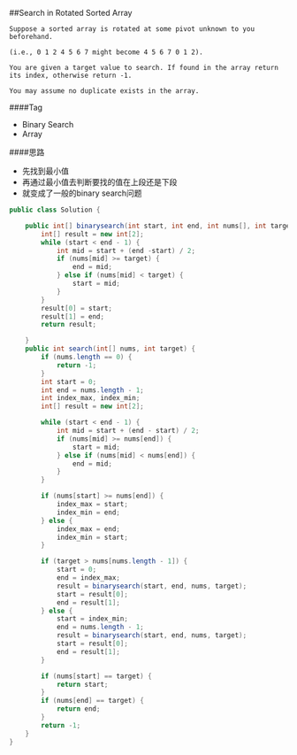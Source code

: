 ##Search in Rotated Sorted Array


	Suppose a sorted array is rotated at some pivot unknown to you beforehand.

	(i.e., 0 1 2 4 5 6 7 might become 4 5 6 7 0 1 2).

	You are given a target value to search. If found in the array return its index, otherwise return -1.

	You may assume no duplicate exists in the array.

####Tag
- Binary Search
- Array

####思路
- 先找到最小值
- 再通过最小值去判断要找的值在上段还是下段
- 就变成了一般的binary search问题


```java
public class Solution {

    public int[] binarysearch(int start, int end, int nums[], int target) {
        int[] result = new int[2];
        while (start < end - 1) {
            int mid = start + (end -start) / 2;
            if (nums[mid] >= target) {
                end = mid;
            } else if (nums[mid] < target) {
                start = mid;
            }
        }
        result[0] = start;
        result[1] = end;
        return result;

    }
    public int search(int[] nums, int target) {
        if (nums.length == 0) {
            return -1;
        }
        int start = 0;
        int end = nums.length - 1;
        int index_max, index_min;
        int[] result = new int[2];

        while (start < end - 1) {
            int mid = start + (end - start) / 2;
            if (nums[mid] >= nums[end]) {
                start = mid;
            } else if (nums[mid] < nums[end]) {
                end = mid;
            }
        }

        if (nums[start] >= nums[end]) {
            index_max = start;
            index_min = end;
        } else {
            index_max = end;
            index_min = start;
        }

        if (target > nums[nums.length - 1]) {
            start = 0;
            end = index_max;
            result = binarysearch(start, end, nums, target);
            start = result[0];
            end = result[1];
        } else {
            start = index_min;
            end = nums.length - 1;
            result = binarysearch(start, end, nums, target);
            start = result[0];
            end = result[1];
        }

        if (nums[start] == target) {
            return start;
        }
        if (nums[end] == target) {
            return end;
        }
        return -1;
    }
}
```
